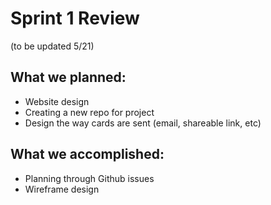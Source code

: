 # Sprint 1 Review

(to be updated 5/21)

## What we planned:
- Website design
- Creating a new repo for project
- Design the way cards are sent (email, shareable link, etc)

## What we accomplished:
- Planning through Github issues
- Wireframe design